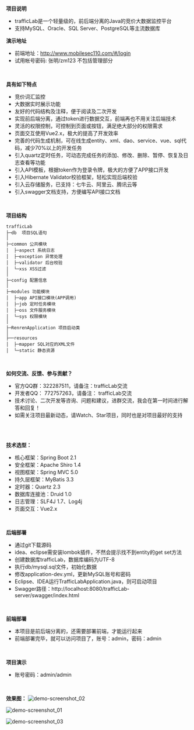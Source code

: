 **项目说明** 
- trafficLab是一个轻量级的，前后端分离的Java的竞价大数据监控平台
- 支持MySQL、Oracle、SQL Server、PostgreSQL等主流数据库

**演示地址**
- 前端地址：http://www.mobilesec110.com/#/login
- 试用帐号密码: 张明/zm123
不包括管理部分

<br>
 

**具有如下特点** 
- 竞价词汇监控
- 大数据实时展示功能
- 友好的代码结构及注释，便于阅读及二次开发
- 实现前后端分离，通过token进行数据交互，前端再也不用关注后端技术
- 灵活的权限控制，可控制到页面或按钮，满足绝大部分的权限需求
- 页面交互使用Vue2.x，极大的提高了开发效率
- 完善的代码生成机制，可在线生成entity、xml、dao、service、vue、sql代码，减少70%以上的开发任务
- 引入quartz定时任务，可动态完成任务的添加、修改、删除、暂停、恢复及日志查看等功能
- 引入API模板，根据token作为登录令牌，极大的方便了APP接口开发
- 引入Hibernate Validator校验框架，轻松实现后端校验
- 引入云存储服务，已支持：七牛云、阿里云、腾讯云等
- 引入swagger文档支持，方便编写API接口文档
<br> 

**项目结构** 
```
trafficLab
├─db  项目SQL语句
│
├─common 公共模块
│  ├─aspect 系统日志
│  ├─exception 异常处理
│  ├─validator 后台校验
│  └─xss XSS过滤
│ 
├─config 配置信息
│ 
├─modules 功能模块
│  ├─app API接口模块(APP调用)
│  ├─job 定时任务模块
│  ├─oss 文件服务模块
│  └─sys 权限模块
│ 
├─RenrenApplication 项目启动类
│  
├──resources 
│  ├─mapper SQL对应的XML文件
│  └─static 静态资源

```
<br> 

**如何交流、反馈、参与贡献？** 
- 官方QQ群：322287511，请备注：trafficLab交流
- 开发者QQ： 772757263，请备注： trafficLab交流
- 技术讨论、二次开发等咨询、问题和建议，进群交流，我会在第一时间进行解答和回复！
- 如需关注项目最新动态，请Watch、Star项目，同时也是对项目最好的支持

<br>

<br> 


**技术选型：** 
- 核心框架：Spring Boot 2.1
- 安全框架：Apache Shiro 1.4
- 视图框架：Spring MVC 5.0
- 持久层框架：MyBatis 3.3
- 定时器：Quartz 2.3
- 数据库连接池：Druid 1.0
- 日志管理：SLF4J 1.7、Log4j
- 页面交互：Vue2.x 
<br> 


 **后端部署**
- 通过git下载源码
- idea、eclipse需安装lombok插件，不然会提示找不到entity的get set方法
- 创建数据库trafficLab，数据库编码为UTF-8
- 执行db/mysql.sql文件，初始化数据
- 修改application-dev.yml，更新MySQL账号和密码
- Eclipse、IDEA运行TrafficLabApplication.java，则可启动项目
- Swagger路径：http://localhost:8080/trafficLab-server/swagger/index.html

<br> 

 **前端部署**
 - 本项目是前后端分离的，还需要部署前端，才能运行起来
 - 前端部署完毕，就可以访问项目了，账号：admin，密码：admin
 
 <br>

 **项目演示**
- 账号密码：admin/admin
<br> 


**效果图：**
![demo-screenshot_02](https://github.com/jsqfengbao/trafficLab/raw/master/pic/%E6%80%BB%E4%BD%93%E6%B1%87%E6%80%BB%E5%B1%95%E7%A4%BA%E5%9B%BE.jpg)


![demo-screenshot_01](https://s1.ax1x.com/2020/05/23/Yx3UJ0.jpg)

![demo-screenshot_03](https://s1.ax1x.com/2020/05/23/Yx3XSf.jpg)

<br>
